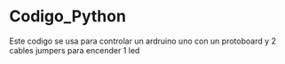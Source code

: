 # Codigo_Python
Este codigo se usa para controlar un ardruino uno con un protoboard y 2 cables jumpers para encender 1 led
